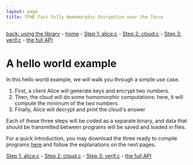 ```yaml
---
layout: page
title: TFHE Fast Fully Homomorphic Encryption over the Torus
---
```


[back: using the library](usage.html) - 
[home](index.html) -
[Step 1: alice.c](tuto-alice.html) - 
[Step 2: cloud.c](tuto-cloud.html) - 
[Step 3: verif.c](tuto-verif.html) - 
[the full API](gate-bootstrapping-api.html) 

# A hello world example

In this hello world example, we will walk you through a simple use case.
1. First, a client Alice will generate keys and encrypt two numbers.
2. Then, the cloud will do some homomorphic computations: here, it will
   compute the minimum of the two numbers.
3. Finally, Alice will decrypt and print the cloud's answer

Each of these three steps will be coded as a separate binary, and data that
should be transmitted between programs will be saved and loaded in files.

For a quick introduction, you may download the three ready to compile
programs [here](asset/data/samples.tar.gz) and follow the explanations on
the next pages.

[Step 1: alice.c](tuto-alice.html) - 
[Step 2: cloud.c](tuto-cloud.html) - 
[Step 3: verif.c](tuto-verif.html) - 
[the full API](gate-bootstrapping-api.html) 

